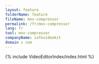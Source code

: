 ```yaml
---
layout: feature
folderName: feature
fileName: mov-compressor
permalink: /fr/mov-compressor
lang: fr
tool: mov-compressor
companyName: safevideokit
domain : com
---
```


{% include VideoEditorIndex/index.html %}

   